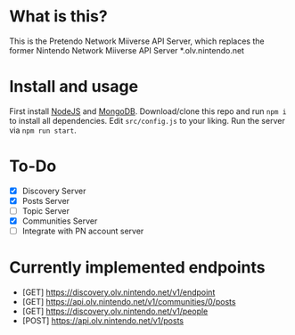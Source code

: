 # What is this?
This is the Pretendo Network Miiverse API Server, which replaces the former Nintendo Network Miiverse API Server *.olv.nintendo.net
# Install and usage
First install [NodeJS](https://nodejs.org) and [MongoDB](https://mongodb.com). Download/clone this repo and run `npm i` to install all dependencies. Edit `src/config.js` to your liking. Run the server via `npm run start`.
# To-Do
- [x] Discovery Server
- [x] Posts Server
- [ ] Topic Server
- [x] Communities Server
- [ ] Integrate with PN account server
# Currently implemented endpoints
- [GET] https://discovery.olv.nintendo.net/v1/endpoint
- [GET] https://api.olv.nintendo.net/v1/communities/0/posts
- [GET] https://discovery.olv.nintendo.net/v1/people
- [POST] https://api.olv.nintendo.net/v1/posts
